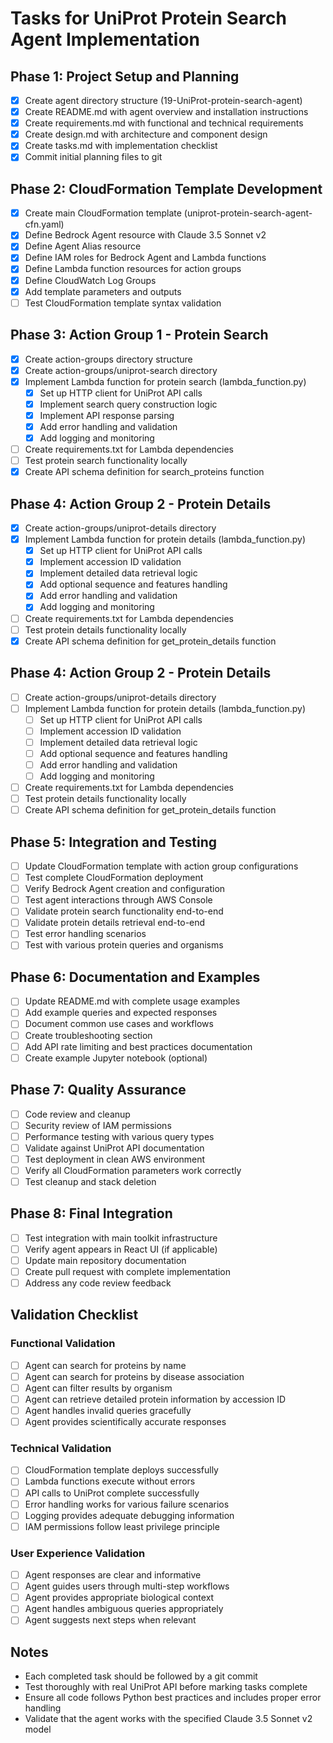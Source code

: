 # Tasks for UniProt Protein Search Agent Implementation

## Phase 1: Project Setup and Planning

- [x] Create agent directory structure (19-UniProt-protein-search-agent)
- [x] Create README.md with agent overview and installation instructions
- [x] Create requirements.md with functional and technical requirements
- [x] Create design.md with architecture and component design
- [x] Create tasks.md with implementation checklist
- [x] Commit initial planning files to git

## Phase 2: CloudFormation Template Development

- [x] Create main CloudFormation template (uniprot-protein-search-agent-cfn.yaml)
- [x] Define Bedrock Agent resource with Claude 3.5 Sonnet v2
- [x] Define Agent Alias resource
- [x] Define IAM roles for Bedrock Agent and Lambda functions
- [x] Define Lambda function resources for action groups
- [x] Define CloudWatch Log Groups
- [x] Add template parameters and outputs
- [ ] Test CloudFormation template syntax validation

## Phase 3: Action Group 1 - Protein Search

- [x] Create action-groups directory structure
- [x] Create action-groups/uniprot-search directory
- [x] Implement Lambda function for protein search (lambda_function.py)
  - [x] Set up HTTP client for UniProt API calls
  - [x] Implement search query construction logic
  - [x] Implement API response parsing
  - [x] Add error handling and validation
  - [x] Add logging and monitoring
- [ ] Create requirements.txt for Lambda dependencies
- [ ] Test protein search functionality locally
- [x] Create API schema definition for search_proteins function

## Phase 4: Action Group 2 - Protein Details

- [x] Create action-groups/uniprot-details directory
- [x] Implement Lambda function for protein details (lambda_function.py)
  - [x] Set up HTTP client for UniProt API calls
  - [x] Implement accession ID validation
  - [x] Implement detailed data retrieval logic
  - [x] Add optional sequence and features handling
  - [x] Add error handling and validation
  - [x] Add logging and monitoring
- [ ] Create requirements.txt for Lambda dependencies
- [ ] Test protein details functionality locally
- [x] Create API schema definition for get_protein_details function

## Phase 4: Action Group 2 - Protein Details

- [ ] Create action-groups/uniprot-details directory
- [ ] Implement Lambda function for protein details (lambda_function.py)
  - [ ] Set up HTTP client for UniProt API calls
  - [ ] Implement accession ID validation
  - [ ] Implement detailed data retrieval logic
  - [ ] Add optional sequence and features handling
  - [ ] Add error handling and validation
  - [ ] Add logging and monitoring
- [ ] Create requirements.txt for Lambda dependencies
- [ ] Test protein details functionality locally
- [ ] Create API schema definition for get_protein_details function

## Phase 5: Integration and Testing

- [ ] Update CloudFormation template with action group configurations
- [ ] Test complete CloudFormation deployment
- [ ] Verify Bedrock Agent creation and configuration
- [ ] Test agent interactions through AWS Console
- [ ] Validate protein search functionality end-to-end
- [ ] Validate protein details retrieval end-to-end
- [ ] Test error handling scenarios
- [ ] Test with various protein queries and organisms

## Phase 6: Documentation and Examples

- [ ] Update README.md with complete usage examples
- [ ] Add example queries and expected responses
- [ ] Document common use cases and workflows
- [ ] Create troubleshooting section
- [ ] Add API rate limiting and best practices documentation
- [ ] Create example Jupyter notebook (optional)

## Phase 7: Quality Assurance

- [ ] Code review and cleanup
- [ ] Security review of IAM permissions
- [ ] Performance testing with various query types
- [ ] Validate against UniProt API documentation
- [ ] Test deployment in clean AWS environment
- [ ] Verify all CloudFormation parameters work correctly
- [ ] Test cleanup and stack deletion

## Phase 8: Final Integration

- [ ] Test integration with main toolkit infrastructure
- [ ] Verify agent appears in React UI (if applicable)
- [ ] Update main repository documentation
- [ ] Create pull request with complete implementation
- [ ] Address any code review feedback

## Validation Checklist

### Functional Validation

- [ ] Agent can search for proteins by name
- [ ] Agent can search for proteins by disease association
- [ ] Agent can filter results by organism
- [ ] Agent can retrieve detailed protein information by accession ID
- [ ] Agent handles invalid queries gracefully
- [ ] Agent provides scientifically accurate responses

### Technical Validation

- [ ] CloudFormation template deploys successfully
- [ ] Lambda functions execute without errors
- [ ] API calls to UniProt complete successfully
- [ ] Error handling works for various failure scenarios
- [ ] Logging provides adequate debugging information
- [ ] IAM permissions follow least privilege principle

### User Experience Validation

- [ ] Agent responses are clear and informative
- [ ] Agent guides users through multi-step workflows
- [ ] Agent provides appropriate biological context
- [ ] Agent handles ambiguous queries appropriately
- [ ] Agent suggests next steps when relevant

## Notes

- Each completed task should be followed by a git commit
- Test thoroughly with real UniProt API before marking tasks complete
- Ensure all code follows Python best practices and includes proper error handling
- Validate that the agent works with the specified Claude 3.5 Sonnet v2 model
